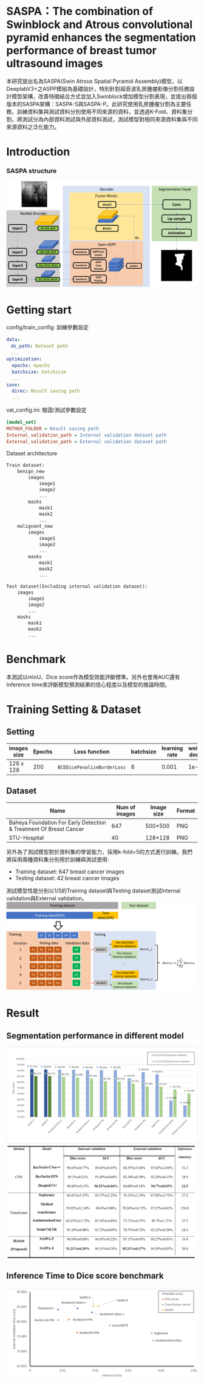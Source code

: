 # SASPA：The combination of Swinblock and Atrous convolutional pyramid enhances the segmentation performance of breast tumor ultrasound images

本研究提出名為SASPA(Swin Atrous Spatial Pyramid Assembly)模型，以DeeplabV3+之ASPP模組為基礎設計，特別針對超音波乳房腫瘤影像分割任務設計模型架構，改善特徵結合方式並加入Swinblock增加模型分割表現，並提出兩個版本的SASPA架構：SASPA-S與SASPA-P。此研究使用乳房腫瘤分割為主要任務，訓練資料集與測試資料分別使用不同來源的資料，並透過K-Fold、資料集分割，將測試分為內部資料測試與外部資料測試，測試模型對相同來源資料集與不同來源資料之泛化能力。

# Introduction
### SASPA structure
![SASPA structure](otherData/Swin-deeplabv3+structure.png)

# Getting start
config/train_config: 訓練參數設定
```yaml
data:
　ds_path: Dataset path
　...
optimization:
  epochs: epochs
  batchsize: batchsize
  ...
save:
  direc: Result saving path
  ...
```
val_config.ini: 驗證/測試參數設定
```ini
[model_set]
MOTHER_FOLDER = Result saving path
Internal_validation_path = Internal validation dataset path
External_validation_path = External validation dataset path
```
Dataset architecture
```commandline
Train dataset:
    benign_new
        images
            image1
            image2
            ...
        masks
            mask1
            mask2
            ...
    malignant_new
        images
            image1
            image2
            ...
        masks
            mask1
            mask2
            ...
```
```
Test dataset(Including internal validation dataset):
    images
        image1
        image2
        ...
    masks
        mask1
        mask2
        ...
```

# Benchmark
本測試以mIoU、Dice score作為模型效能評斷標準。另外也會用AUC還有Inference time來評斷模型預測結果的信心程度以及模型的推論時間。


# Training Setting & Dataset
## Setting
| images size | Epochs | Loss function            | batchsize | learning rate | weight decay | Accumulation |
| ----------- | ------ | ------------------------ | --------- | ------------- | ------------ | ------------ |
| 128 x 128   | 200    | `BCEDicePenalizeBorderLoss` | 8   | 0.001         | 1e-5         | 4            |
## Dataset

| Name | Num of images | Image size           | Format |
| ----------- | ------ | ------------------------ | --------- |
| Baheya Foundation For Early Detection & Treatment Of Breast Cancer   | 647    | 500*500 | PNG   |
| STU-Hospital   |  40   | 128*128 | PNG   |

另外為了測試模型對於資料集的學習能力，採用k-fold=5的方式進行訓練。我們將採用兩種資料集分別用於訓練與測試使用:

* Training dataset: 647 breast cancer images
* Testing dataset: 42 breast cancer images

測試模型性能分別以1/5的Training dataset與Testing dataset測試Internal validation與External validation。
![k-fold architecture](otherData/kfold圖示Ver2.png)


# Result
## Segmentation performance in different model
![比較模型分割影像比較](otherData/benchmark1.png)
![比較模型分割影像比較](otherData/beanchmark2.png)

## Inference Time to Dice score benchmark
![InferenceTimeBenchmark](otherData/Dice_score_to_MACs.png)
